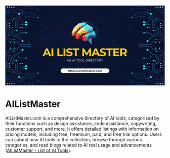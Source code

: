 ![AIListMaster Banner](https://raw.githubusercontent.com/AIListMaster/.github/master/banner-min.jpg)

# AIListMaster
AIListMaster.com is a comprehensive directory of AI tools, categorized by their functions such as design assistance, code assistance, copywriting, customer support, and more. It offers detailed listings with information on pricing models, including free, freemium, paid, and free trial options. Users can submit new AI tools to the collection, browse through various categories, and read blogs related to AI tool usage and advancements​ ([AIListMaster - List of AI Tools](https://ailistmaster.com/))​.

